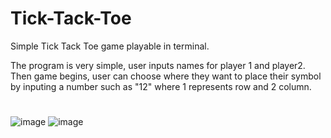 # Tick-Tack-Toe
Simple Tick Tack Toe game playable in terminal. 

The program is very simple, user inputs names for player 1 and player2.
Then game begins, user can choose where they want to place their symbol by inputing a number such as "12" where 1 represents row and 2 column.

#
![image](https://github.com/dawid3201/Tick-Tack-Toe/assets/42513264/d1cd78ff-6667-423f-b013-72127fcdf199)
![image](https://github.com/dawid3201/Tick-Tack-Toe/assets/42513264/2f3d94a2-b6a1-474d-bebc-190c8f7e6a06)


